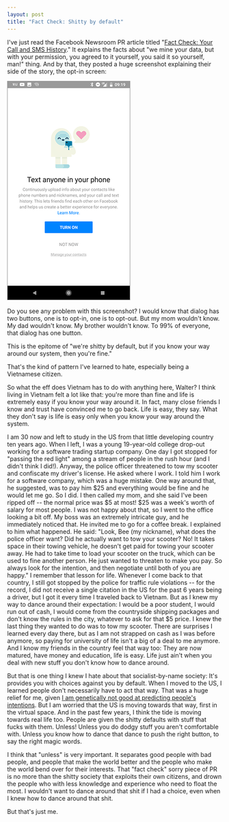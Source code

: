 ```yaml
---
layout: post
title: "Fact Check: Shitty by default"
---
```



I've just read the Facebook Newsroom PR article titled "[Fact Check: Your Call and SMS History](https://newsroom.fb.com/news/2018/03/fact-check-your-call-and-sms-history/)." It explains the facts about "we mine your data, but with your permission, you agreed to it yourself, you said it so yourself, man!" thing. And by that, they posted a huge screenshot explaining their side of the story, the opt-in screen:

![Opt the fuck in](/assets/posts-images/fb_horse-shit_screen.png "Proof!")

Do you see any problem with this screenshot? I would know that dialog has two buttons, one is to opt-in, one is to opt-out. But my mom wouldn't know. My dad wouldn't know. My brother wouldn't know.  To 99% of everyone, that dialog has one button.

This is the epitome of "we're shitty by default, but if you know your way around our system, then you're fine."

That's the kind of pattern I've learned to hate, especially being a Vietnamese citizen.

So what the eff does Vietnam has to do with anything here, Walter? I think living in Vietnam felt a lot like that: you're more than fine and life is extremely easy if you know your way around it. In fact, many close friends I know and trust have convinced me to go back. Life is easy, they say. What they don't say is life is easy only when you know your way around the system.

I am 30 now and left to study in the US from that little developing country ten years ago. When I left, I was a young 19-year-old college drop-out working for a software trading startup company. One day I got stopped for "passing the red light" among a stream of people in the rush hour (and I didn't think I did!). Anyway, the police officer threatened to tow my scooter and confiscate my driver's license. He asked where I work. I told him I work for a software company, which was a huge mistake. One way around that, he suggested, was to pay him $25 and everything would be fine and he would let me go. So I did. I then called my mom, and she said I've been ripped off -- the normal price was $5 at most! $25 was a week's worth of salary for most people. I was not happy about that, so I went to the office looking a bit off. My boss was an extremely intricate guy, and he immediately noticed that. He invited me to go for a coffee break. I explained to him what happened. He said: "Look, Bee (my nickname), what does the police officer want? Did he actually want to tow your scooter? No! It takes space in their towing vehicle, he doesn't get paid for towing your scooter away. He had to take time to load your scooter on the truck, which can be used to fine another person. He just wanted to threaten to make you pay. So always look for the intention, and then negotiate until both of you are happy." I remember that lesson for life. Whenever I come back to that country, I still got stopped by the police for traffic rule violations -- for the record, I did not receive a single citation in the US for the past 6 years being a driver, but I got it every time I traveled back to Vietnam. But as I knew my way to dance around their expectation: I would be a poor student, I would run out of cash, I would come from the countryside shipping packages and don't know the rules in the city, whatever to ask for that $5 price. I knew the last thing they wanted to do was to tow my scooter. There are surprises I learned every day there, but as I am not strapped on cash as I was before anymore, so paying for university of life isn't a big of a deal to me anymore. And I know my friends in the country feel that way too: They are now matured, have money and education, life is easy. Life just ain't when you deal with new stuff you don't know how to dance around.

But that is one thing I knew I hate about that socialist-by-name society: It's provides you with choices against you by default. When I moved to the US, I learned people don't necessarily have to act that way. That was a huge relief for me, given [I am genetically not good at predicting people's intentions](/posts/personal-genetics-and-me.html). But I am worried that the US is moving towards that way, first in the virtual space. And in the past few years, I think the tide is moving towards real life too. People are given the shitty defaults with stuff that fucks with them. Unless! Unless you do dodgy stuff you aren't comfortable with. Unless you know how to dance that dance to push the right button, to say the right magic words.

I think that "unless" is very important. It separates good people with bad people, and people that make the world better and the people who make the world bend over for their interests. That "fact check" sorry piece of PR is no more than the shitty society that exploits their own citizens, and drown the people who with less knowledge and experience who need to float the most. I wouldn't want to dance around that shit if I had a choice, even when I knew how to dance around that shit.

But that's just me.